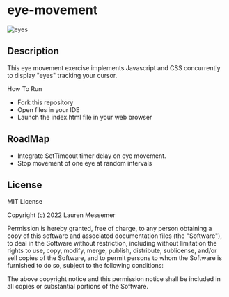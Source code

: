 # eye-movement

![eyes](https://user-images.githubusercontent.com/70284444/170418781-9e10df69-23e2-4401-9a7e-0e95a51de6d1.png)


## Description
This eye movement exercise implements Javascript and CSS concurrently to display "eyes" tracking your cursor.

How To Run
- Fork this repository
- Open files in your IDE
- Launch the index.html file in your web browser


## RoadMap

- Integrate SetTimeout timer delay on eye movement.
- Stop movement of one eye at random intervals


## License

MIT License

Copyright (c) 2022 Lauren Messemer

Permission is hereby granted, free of charge, to any person obtaining a copy of this software and associated documentation files (the "Software"), to deal in the Software without restriction, including without limitation the rights to use, copy, modify, merge, publish, distribute, sublicense, and/or sell copies of the Software, and to permit persons to whom the Software is furnished to do so, subject to the following conditions:

The above copyright notice and this permission notice shall be included in all copies or substantial portions of the Software.
